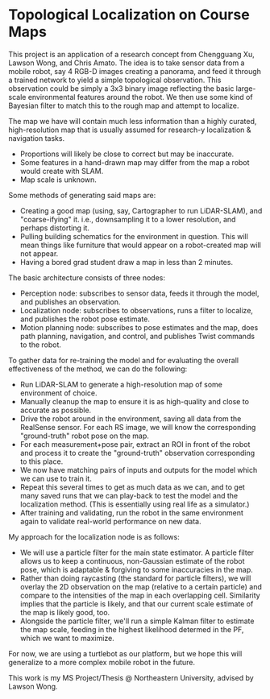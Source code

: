 # Topological Localization on Course Maps

This project is an application of a research concept from Chengguang Xu, Lawson Wong, and Chris Amato. The idea is to take sensor data from a mobile robot, say 4 RGB-D images creating a panorama, and feed it through a trained network to yield a simple topological observation. This observation could be simply a 3x3 binary image reflecting the basic large-scale environmental features around the robot. We then use some kind of Bayesian filter to match this to the rough map and attempt to localize.

The map we have will contain much less information than a highly curated, high-resolution map that is usually assumed for research-y localization & navigation tasks.
 - Proportions will likely be close to correct but may be inaccurate.
 - Some features in a hand-drawn map may differ from the map a robot would create with SLAM.
 - Map scale is unknown.

Some methods of generating said maps are:
 - Creating a good map (using, say, Cartographer to run LiDAR-SLAM), and "coarse-ifying" it. i.e., downsampling it to a lower resolution, and perhaps distorting it.
 - Pulling building schematics for the environment in question. This will mean things like furniture that would appear on a robot-created map will not appear.
 - Having a bored grad student draw a map in less than 2 minutes.

The basic architecture consists of three nodes:
 - Perception node: subscribes to sensor data, feeds it through the model, and publishes an observation.
 - Localization node: subscribes to observations, runs a filter to localize, and publishes the robot pose estimate.
 - Motion planning node: subscribes to pose estimates and the map, does path planning, navigation, and control, and publishes Twist commands to the robot.

To gather data for re-training the model and for evaluating the overall effectiveness of the method, we can do the following:
 - Run LiDAR-SLAM to generate a high-resolution map of some environment of choice.
 - Manually cleanup the map to ensure it is as high-quality and close to accurate as possible.
 - Drive the robot around in the environment, saving all data from the RealSense sensor. For each RS image, we will know the corresponding "ground-truth" robot pose on the map.
 - For each measurement+pose pair, extract an ROI in front of the robot and process it to create the "ground-truth" observation corresponding to this place.
 - We now have matching pairs of inputs and outputs for the model which we can use to train it.
 - Repeat this several times to get as much data as we can, and to get many saved runs that we can play-back to test the model and the localization method. (This is essentially using real life as a simulator.)
 - After training and validating, run the robot in the same environment again to validate real-world performance on new data.

My approach for the localization node is as follows:
 - We will use a particle filter for the main state estimator. A particle filter allows us to keep a continuous, non-Gaussian estimate of the robot pose, which is adaptable & forgiving to some inaccuracies in the map.
 - Rather than doing raycasting (the standard for particle filters), we will overlay the 2D observation on the map (relative to a certain particle) and compare to the intensities of the map in each overlapping cell. Similarity implies that the particle is likely, and that our current scale estimate of the map is likely good, too.
 - Alongside the particle filter, we'll run a simple Kalman filter to estimate the map scale, feeding in the highest likelihood determed in the PF, which we want to maximize.

For now, we are using a turtlebot as our platform, but we hope this will generalize to a more complex mobile robot in the future.

This work is my MS Project/Thesis @ Northeastern University, advised by Lawson Wong.
